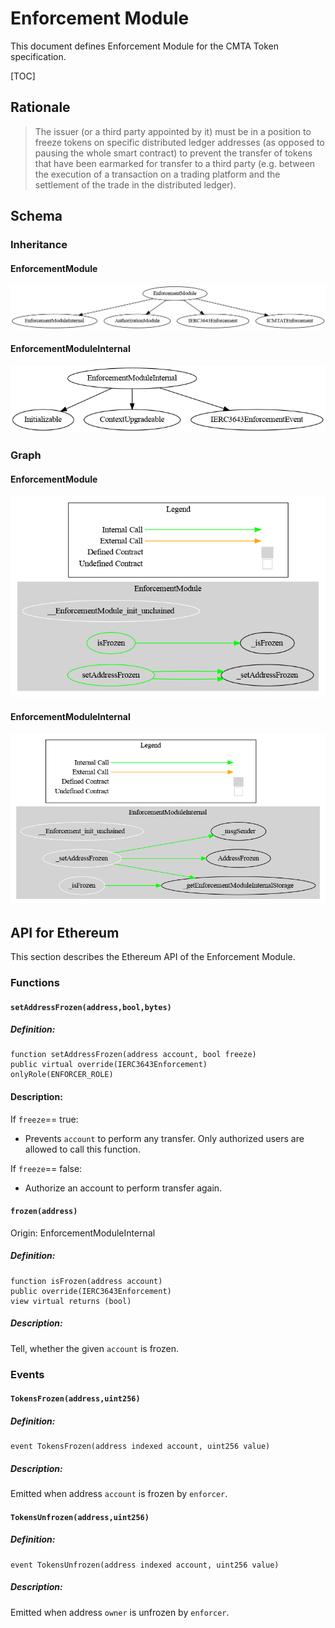 # Enforcement Module

This document defines Enforcement Module for the CMTA Token specification.

[TOC]

## Rationale

> The issuer (or a third party appointed by it) must be in a position to freeze tokens on specific distributed ledger addresses (as opposed to pausing the whole smart contract) to prevent the transfer of tokens that have been earmarked for transfer to a third party (e.g. between the execution of a transaction on a trading platform and the settlement of the trade in the distributed ledger).

## Schema

### Inheritance

#### EnforcementModule

![surya_inheritance_EnforcementModule.sol](../../../schema/surya_inheritance/surya_inheritance_EnforcementModule.sol.png)

#### EnforcementModuleInternal

![surya_inheritance_EnforcementModuleInternal.sol](../../../schema/surya_inheritance/surya_inheritance_EnforcementModuleInternal.sol.png)



### Graph

#### EnforcementModule

![surya_graph_EnforcementModule.sol](../../../schema/surya_graph/surya_graph_EnforcementModule.sol.png)

#### EnforcementModuleInternal

![surya_graph_EnforcementModuleInternal.sol](../../../schema/surya_graph/surya_graph_EnforcementModuleInternal.sol.png)

## API for Ethereum

This section describes the Ethereum API of the Enforcement Module.

### Functions

#### `setAddressFrozen(address,bool,bytes)`

##### Definition:

```solidity
function setAddressFrozen(address account, bool freeze) 
public virtual override(IERC3643Enforcement) 
onlyRole(ENFORCER_ROLE)
```

#### Description:

If `freeze`== true:

- Prevents `account` to perform any transfer.
  Only authorized users are allowed to call this function.

If `freeze`== false:

- Authorize an account to perform transfer again.

#### `frozen(address)`

Origin: EnforcementModuleInternal

##### Definition:

```solidity
function isFrozen(address account) 
public override(IERC3643Enforcement) 
view virtual returns (bool)
```

##### Description:

Tell, whether the given `account` is frozen.

### Events


#### `TokensFrozen(address,uint256)`

##### Definition:

```solidity
event TokensFrozen(address indexed account, uint256 value)
```

##### Description:

Emitted when address `account` is frozen by `enforcer`.

#### `TokensUnfrozen(address,uint256)`

##### Definition:

```solidity
event TokensUnfrozen(address indexed account, uint256 value)
```

##### Description:

Emitted when address `owner` is unfrozen by `enforcer`.
